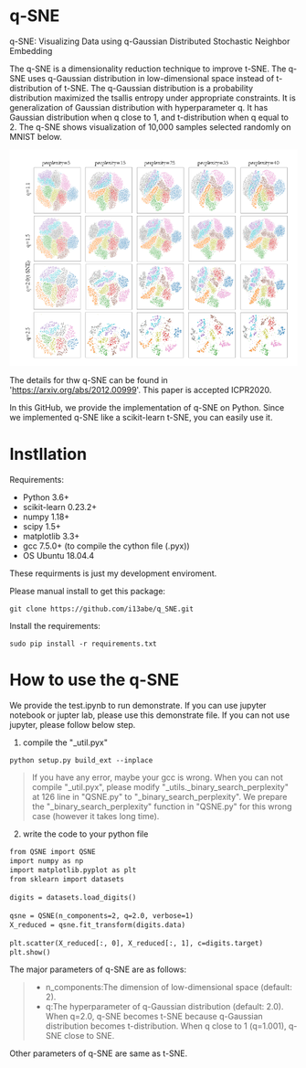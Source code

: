 # q-SNE
q-SNE: Visualizing Data using q-Gaussian Distributed Stochastic Neighbor Embedding

The q-SNE is a dimensionality reduction technique to improve t-SNE.
The q-SNE uses q-Gaussian distribution in low-dimensional space instead of t-distribution of t-SNE.
The q-Gaussian distribution is a probability distribution maximized the tsallis entropy under appropriate constraints.
It is generalization of Gaussian distribution with hyperparameter q.
It has Gaussian distribution when q close to 1, and t-distribution when q equal to 2.
The q-SNE shows visualization of 10,000 samples selected randomly on MNIST below.

<center><img src="qsne.PNG" width="512"></center>

The details for thw q-SNE can be found in 'https://arxiv.org/abs/2012.00999'.
This paper is accepted ICPR2020.

In this GitHub, we provide the implementation of q-SNE on Python.
Since we implemented q-SNE like a scikit-learn t-SNE, you can easily use it.

# Instllation
Requirements:
+ Python 3.6+
+ scikit-learn 0.23.2+
+ numpy 1.18+
+ scipy 1.5+
+ matplotlib 3.3+
+ gcc 7.5.0+ (to compile the cython file (.pyx))
+ OS Ubuntu 18.04.4

These requirments is just my development enviroment.

Please manual install to get this package:
```
git clone https://github.com/i13abe/q_SNE.git
```

Install the requirements:
```
sudo pip install -r requirements.txt
```

# How to use the q-SNE
We provide the test.ipynb to run demonstrate.
If you can use jupyter notebook or jupter lab, please use this demonstrate file.
If you can not use jupyter, please follow below step.

1. compile the "_util.pyx"
```
python setup.py build_ext --inplace
```

>If you have any error, maybe your gcc is wrong.
>When you can not compile "_util.pyx", please modify "_utils._binary_search_perplexity" at 126 line in "QSNE.py" to "_binary_search_perplexity".
>We prepare the "_binary_search_perplexity" function in "QSNE.py" for this wrong case (however it takes long time).

2. write the code to your python file
```
from QSNE import QSNE
import numpy as np
import matplotlib.pyplot as plt
from sklearn import datasets

digits = datasets.load_digits()

qsne = QSNE(n_components=2, q=2.0, verbose=1)
X_reduced = qsne.fit_transform(digits.data)

plt.scatter(X_reduced[:, 0], X_reduced[:, 1], c=digits.target)
plt.show()
```
The major parameters of q-SNE are as follows:
>+ n_components:The dimension of low-dimensional space (default: 2).
>+ q:The hyperparameter of q-Gaussian distribution (default: 2.0). When q=2.0, q-SNE becomes t-SNE because q-Gaussian distribution becomes t-distribution. When q close to 1 (q=1.001), q-SNE close to SNE.

Other parameters of q-SNE are same as t-SNE.
